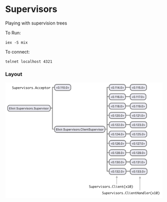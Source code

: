# Supervisors

Playing with supervision trees

To Run:

```
iex -S mix
```

To connect:

```
telnet localhost 4321
```

### Layout

![Supervision tree layout](images/layout.png)
